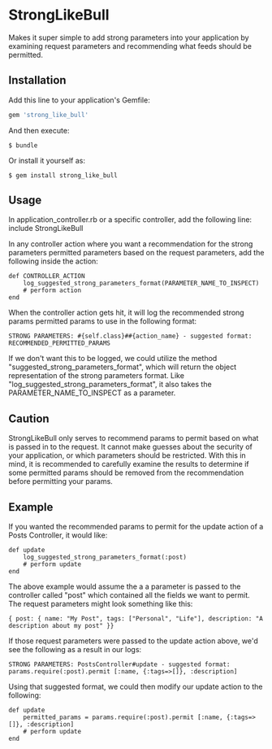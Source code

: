 # StrongLikeBull

Makes it super simple to add strong parameters into your application by examining request parameters and recommending what feeds should be permitted.

## Installation

Add this line to your application's Gemfile:

```ruby
gem 'strong_like_bull'
```

And then execute:

    $ bundle

Or install it yourself as:

    $ gem install strong_like_bull

## Usage

In application_controller.rb or a specific controller, add the following line:
    include StrongLikeBull

In any controller action where you want a recommendation for the strong parameters permitted parameters based on the request parameters, add the following inside the action:

    def CONTROLLER_ACTION
        log_suggested_strong_parameters_format(PARAMETER_NAME_TO_INSPECT)
        # perform action
    end

When the controller action gets hit, it will log the recommended strong params permitted params to use in the following format:

    STRONG PARAMETERS: #{self.class}##{action_name} - suggested format: RECOMMENDED_PERMITTED_PARAMS

If we don't want this to be logged, we could utilize the method "suggested_strong_parameters_format", which will return the object representation of the strong parameters format. Like "log_suggested_strong_parameters_format", it also takes the PARAMETER_NAME_TO_INSPECT as a parameter.

## Caution
StrongLikeBull only serves to recommend params to permit based on what is passed in to the request. It cannot make guesses about the security of your application, or which parameters should be restricted. With this in mind, it is recommended to carefully examine the results to determine if some permitted params should be removed from the recommendation before permitting your params.

## Example

If you wanted the recommended params to permit for the update action of a Posts Controller, it would like:

    def update
        log_suggested_strong_parameters_format(:post)
        # perform update
    end

The above example would assume the a a parameter is passed to the controller called "post" which contained all the fields we want to permit. The request parameters might look something like this:

    { post: { name: "My Post", tags: ["Personal", "Life"], description: "A description about my post" }}

If those request parameters were passed to the update action above, we'd see the following as a result in our logs:

    STRONG PARAMETERS: PostsController#update - suggested format: params.require(:post).permit [:name, {:tags=>[]}, :description]

Using that suggested format, we could then modify our update action to the following:

    def update
        permitted_params = params.require(:post).permit [:name, {:tags=>[]}, :description]
        # perform update
    end

